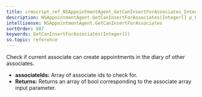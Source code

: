 ```yaml
---
title: crmscript_ref_NSAppointmentAgent_GetCanInsertForAssociates_Integer__p_0
description: NSAppointmentAgent.GetCanInsertForAssociates(Integer[] p_0)
intellisense: NSAppointmentAgent.GetCanInsertForAssociates
sortOrder: 887
keywords: GetCanInsertForAssociates(Integer[])
so.topic: reference
---
```



Check if current associate can create appointments in the diary of other associates.



* **associateIds:** Array of associate ids to check for.
* **Returns:** Returns an array of bool corresponding to the associate array input parameter.



